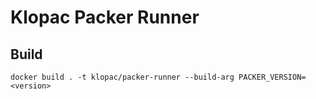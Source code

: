 # Klopac Packer Runner

## Build

```docker build . -t klopac/packer-runner --build-arg PACKER_VERSION=<version>```